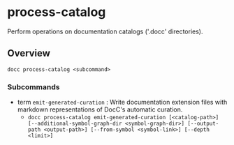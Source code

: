 # process-catalog

Perform operations on documentation catalogs ('.docc' directories).

## Overview

`docc process-catalog <subcommand>`

### Subcommands

- term `emit-generated-curation` : Write documentation extension files with markdown representations of DocC's
automatic curation.
  - `docc process-catalog emit-generated-curation [<catalog-path>] [--additional-symbol-graph-dir <symbol-graph-dir>] [--output-path <output-path>] [--from-symbol <symbol-link>] [--depth <limit>]`

